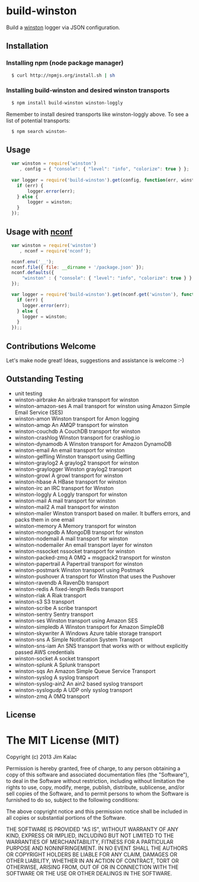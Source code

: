 # build-winston
Build a [winston][0] logger via JSON configuration.

## Installation

### Installing npm (node package manager)

``` sh
  $ curl http://npmjs.org/install.sh | sh
```

### Installing build-winston and desired winston transports

``` sh
  $ npm install build-winston winston-loggly
```

Remember to install desired transports like winston-loggly above. To see a list of potential transports:
``` sh
  $ npm search winston-
```

## Usage
``` js
  var winston = require('winston')
     , config = { "console": { "level": "info", "colorize": true } };
     
  var logger = require('build-winston').get(config, function(err, winston) {
    if (err) {
        logger.error(err);
    } else {
        logger = winston;
    }
  });
```

## Usage with [nconf][1]
``` js
  var winston = require('winston')
     , nconf = require('nconf');

  nconf.env('__');
  nconf.file({ file: __dirname + '/package.json' });
  nconf.defaults({
      "winston" : { "console": { "level": "info", "colorize": true } }
  });

  var logger = require('build-winston').get(nconf.get('winston'), function(err, winston) {
    if (err) {
      logger.error(err);
    } else {
      logger = winston;
    }
  });;
```

## Contributions Welcome

Let's make node great! Ideas, suggestions and assistance is welcome :-)

## Outstanding Testing
- unit testing
- winston-airbrake      An airbrake transport for winston
- winston-amazon-ses    A mail transport for winston using Amazon Simple Email Service (SES)
- winston-amon          Winston transport for Amon logging
- winston-amqp          An AMQP transport for winston
- winston-couchdb       A CouchDB transport for winston
- winston-crashlog      Winston transport for crashlog.io
- winston-dynamodb      A Winston transport for Amazon DynamoDB
- winston-email         An email transport for winston
- winston-gelfling      Winston transport using Gelfling
- winston-graylog2      A graylog2 transport for winston
- winston-graylogger    Winston graylog2 transport
- winston-growl         A growl transport for winston
- winston-hbase         A HBase transport for winston
- winston-irc           an IRC transport for Winston
- winston-loggly        A Loggly transport for winston
- winston-mail          A mail transport for winston
- winston-mail2         A mail transport for winston
- winston-mailer        Winston transport based on mailer. It buffers errors, and packs them in one email
- winston-memory        A Memory transport for winston
- winston-mongodb       A MongoDB transport for winston
- winston-nodemail      A mail transport for winston
- winston-nodemailer    An email transport layer for winston
- winston-nssocket      nssocket transport for winston
- winston-packed-zmq    A 0MQ + msgpack2 transport for winston
- winston-papertrail    A Papertrail transport for winston
- winston-postmark      Winston transport using Postmark
- winston-pushover      A transport for Winston that uses the Pushover
- winston-ravendb       A RavenDb transport
- winston-redis         A fixed-length Redis transport
- winston-riak          A Riak transport
- winston-s3            S3 transport
- winston-scribe        A scribe transport
- winston-sentry        Sentry transport
- winston-ses           Winston transport using Amazon SES
- winston-simpledb      A Winston transport for Amazon SimpleDB
- winston-skywriter     A Windows Azure table storage transport
- winston-sns           A Simple Notification System Transport
- winston-sns-iam       An SNS transport that works with or without explicitly passed AWS credentials
- winston-socket        A socket transport
- winston-splunk        A Splunk transport
- winston-sqs           An Amazon Simple Queue Service Transport
- winston-syslog        A syslog transport
- winston-syslog-ain2   An ain2 based syslog transport
- winston-syslogudp     A UDP only syslog transport
- winston-zmq           A 0MQ transport

## License

# The MIT License (MIT)

Copyright (c) 2013 Jim Kalac

Permission is hereby granted, free of charge, to any person obtaining a copy
of this software and associated documentation files (the "Software"), to deal
in the Software without restriction, including without limitation the rights
to use, copy, modify, merge, publish, distribute, sublicense, and/or sell
copies of the Software, and to permit persons to whom the Software is
furnished to do so, subject to the following conditions:

The above copyright notice and this permission notice shall be included in
all copies or substantial portions of the Software.

THE SOFTWARE IS PROVIDED "AS IS", WITHOUT WARRANTY OF ANY KIND, EXPRESS OR
IMPLIED, INCLUDING BUT NOT LIMITED TO THE WARRANTIES OF MERCHANTABILITY,
FITNESS FOR A PARTICULAR PURPOSE AND NONINFRINGEMENT. IN NO EVENT SHALL THE
AUTHORS OR COPYRIGHT HOLDERS BE LIABLE FOR ANY CLAIM, DAMAGES OR OTHER
LIABILITY, WHETHER IN AN ACTION OF CONTRACT, TORT OR OTHERWISE, ARISING FROM,
OUT OF OR IN CONNECTION WITH THE SOFTWARE OR THE USE OR OTHER DEALINGS IN
THE SOFTWARE.



[0]: https://github.com/flatiron/winston
[1]: https://github.com/flatiron/nconf
